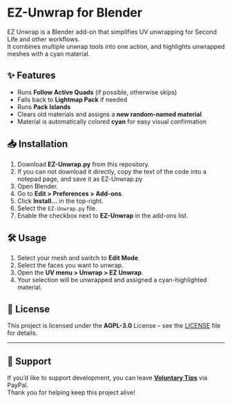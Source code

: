 # EZ-Unwrap for Blender

EZ Unwrap is a Blender add-on that simplifies UV unwrapping for Second Life and other workflows.  
It combines multiple unwrap tools into one action, and highlights unwrapped meshes with a cyan material.

## ✨ Features
- Runs **Follow Active Quads** (if possible, otherwise skips)
- Falls back to **Lightmap Pack** if needed
- Runs **Pack Islands**
- Clears old materials and assigns a **new random-named material**
- Material is automatically colored **cyan** for easy visual confirmation

## 📥 Installation
1. Download **EZ-Unwrap.py** from this repository.
2. If you can not download it directly, copy the text of the code into a notepad page, and save it as EZ-Unwrap.py 
3. Open Blender.  
4. Go to **Edit > Preferences > Add-ons**.  
5. Click **Install...** in the top-right.  
6. Select the `EZ-Unwrap.py` file.  
7. Enable the checkbox next to **EZ-Unwrap** in the add-ons list.

## 🛠 Usage
1. Select your mesh and switch to **Edit Mode**.  
2. Select the faces you want to unwrap.  
3. Open the **UV menu > Unwrap > EZ Unwrap**.  
4. Your selection will be unwrapped and assigned a cyan-highlighted material.

## 📜 License
This project is licensed under the **AGPL-3.0** License – see the [LICENSE](LICENSE) file for details.

---

## 💖 Support

If you’d like to support development, you can leave **[Voluntary Tips](https://www.paypal.me/JoeLucasWearsPants)** via PayPal.  
Thank you for helping keep this project alive!


